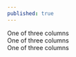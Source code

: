 ```yaml
---
published: true
---
```

  
<div class="container">
  <div class="row">
    <div class="shadow col-sm">
      One of three columns
    </div>
    <div class="shadow col-sm">
      One of three columns
    </div>
    <div class="shadow col-sm">
      One of three columns
    </div>
  </div>
</div>
